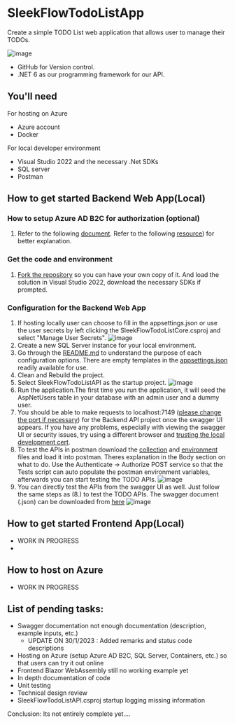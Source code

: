 # SleekFlowTodoListApp

Create a simple TODO List web application that allows user to manage their TODOs. 

![image](https://user-images.githubusercontent.com/81303202/215467862-02a8065e-5ad5-4c94-a0db-fe8cc6526ab8.png)

- GitHub for Version control.
- .NET 6 as our programming framework for our API.

## You'll need

For hosting on Azure
- Azure account
- Docker

For local developer environment

- Visual Studio 2022 and the necessary .Net SDKs
- SQL server
- Postman

## How to get started Backend Web App(Local)

### How to setup Azure AD B2C for authorization (optional)
1. Refer to the following [document](https://github.com/yizhe1997/SleekFlowTodoListApp/tree/master/Deliverables/AzureAdB2C). Refer to the following [resource](https://github.com/Azure-Samples/active-directory-aspnetcore-webapp-openidconnect-v2/blob/master/4-WebApp-your-API/4-2-B2C/README.md)) for better explanation.

### Get the code and environment

1. [Fork the repository](https://github.com/yizhe1997/SleekFlowTodoListApp.git) so you can have your own copy of it. And load the solution in Visual Studio 2022, download the necessary SDKs if prompted.

### Configuration for the Backend Web App
1. If hosting locally user can choose to fill in the appsettings.json or use the user secrets by left clicking the SleekFlowTodoListCore.csproj and select "Manage User Secrets".
![image](https://user-images.githubusercontent.com/81303202/215346110-c5c904d8-4c60-4a22-aa28-7c1696b17d66.png)
2. Create a new SQL Server instance for your local environment.
3. Go through the [README.md](https://github.com/yizhe1997/SleekFlowTodoListApp/blob/master/SleekFlowTodoListAPI/README.md) to understand the purpose of each configuration options. There are empty templates in the [appsettings.json](https://github.com/yizhe1997/SleekFlowTodoListApp/blob/master/SleekFlowTodoListAPI/appsettings.json) readily available for use.
4. Clean and Rebuild the project. 
5. Select SleekFlowTodoListAPI as the startup project.
![image](https://user-images.githubusercontent.com/81303202/215347856-5f12d718-2f0b-42e5-a79e-d3a41fbbbb6b.png)
6. Run the application.The first time you run the application, it will seed the AspNetUsers table in your database with an admin user and a dummy user.
7. You should be able to make requests to localhost:7149 ([please change the port if necessary](https://github.com/yizhe1997/SleekFlowTodoListApp/blob/master/SleekFlowTodoListAPI/Properties/launchSettings.json)) for the Backend API project once the swagger UI appears. If you have any problems, especially with viewing the swagger UI or security issues, try using a different browser and [trusting the local development cert](https://go.microsoft.com/fwlink/?linkid=848054).
8. To test the APIs in postman download the [collection](https://github.com/yizhe1997/SleekFlowTodoListApp/blob/master/Deliverables/Postman/SleekFlowTodoListAPICollection.postman_collection.json) and [environment](https://github.com/yizhe1997/SleekFlowTodoListApp/blob/master/Deliverables/Postman/SleekFlowTodoListEnvVars.postman_environment.json) files and load it into postman. Theres explanation in the Body section on what to do. Use the Authenticate -> Authorize POST service so that the Tests script can auto populate the postman environment variables, afterwards you can start testing the TODO APIs.
![image](https://user-images.githubusercontent.com/81303202/215348784-f7b05a85-7c08-46a5-9f06-e634b9238e72.png)
9. You can directly test the APIs from the swagger UI as well. Just follow the same steps as (8.) to test the TODO APIs. The swagger document (.json) can be downloaded from [here](https://github.com/yizhe1997/SleekFlowTodoListApp/tree/master/Deliverables/Swagger)
![image](https://user-images.githubusercontent.com/81303202/215348643-bee77c55-f4d5-4d0d-a9cd-e77e5aaa76ca.png)

## How to get started Frontend App(Local)
 - WORK IN PROGRESS
 - 
## How to host on Azure
 - WORK IN PROGRESS

## List of pending tasks:
 -  Swagger documentation not enough documentation (description, example inputs, etc.) 
     - UPDATE ON 30/1/2023 : Added remarks and status code descriptions
 -  Hosting on Azure (setup Azure AD B2C, SQL Server, Containers, etc.) so that users can try it out online
 -  Frontend Blazor WebAssembly still no working example yet
 -  In depth documentation of code
 -  Unit testing
 -  Technical design review
 -  SleekFlowTodoListAPI.csproj startup logging missing information

Conclusion: Its not entirely complete yet....
